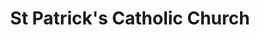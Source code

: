 ---
title: "St Patrick's Catholic Church"
denomination: "Catholic"
leader: "Fr John Fitz-Herbert"
address: "12 River St"
suburb: "Mackay"
address-hint: ""
mailing: ""
phone: "07 4951 2434"
email: ""
website: "www.rok.catholic.net.au/mackay.html"
services:
  - day: "Sunday"
    time: "7:00am"
  - day: "Sunday"
    time: "6:00pm"
office-hours:
  - "Monday to Thursday 8:30am to 12:00pm"
coordinates: 
  longitude: 149.185062
  latitude: -21.138398
---